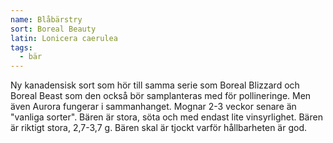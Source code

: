 ```yaml
---
name: Blåbärstry
sort: Boreal Beauty
latin: Lonicera caerulea
tags:
  - bär
---
```


Ny kanadensisk sort som hör till samma serie som Boreal Blizzard och Boreal Beast som den också bör samplanteras med för pollineringe. Men även Aurora fungerar i sammanhanget. Mognar 2-3 veckor senare än "vanliga sorter". Bären är stora, söta och med endast lite vinsyrlighet. Bären är riktigt stora, 2,7-3,7 g. Bären skal är tjockt varför hållbarheten är god.
